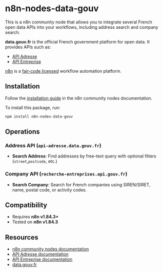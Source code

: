 # n8n-nodes-data-gouv

This is a n8n community node that allows you to integrate several French open data APIs into your workflows, including address search and company search.

**data.gouv.fr** is the official French government platform for open data. It provides APIs such as:
- [API Adresse](https://adresse.data.gouv.fr/api)
- [API Entreprise](https://recherche-entreprises.api.gouv.fr/)

[n8n](https://n8n.io/) is a [fair-code licensed](https://docs.n8n.io/reference/license/) workflow automation platform.

## Installation

Follow the [installation guide](https://docs.n8n.io/integrations/community-nodes/installation/) in the n8n community nodes documentation.

To install this package, run:

```bash
npm install n8n-nodes-data-gouv
```

## Operations

### Address API (`api-adresse.data.gouv.fr`)
- **Search Address**: Find addresses by free-text query with optional filters (`street`,`postcode`, etc.)

### Company API (`recherche-entreprises.api.gouv.fr`)
- **Search Company**: Search for French companies using SIREN/SIRET, name, postal code, or activity codes.

## Compatibility

- Requires **n8n v1.84.3+**
- Tested on **n8n v1.84.3**

## Resources

* [n8n community nodes documentation](https://docs.n8n.io/integrations/community-nodes/)
* [API Adresse documentation](https://adresse.data.gouv.fr/api)
* [API Entreprise documentation](https://recherche-entreprises.api.gouv.fr)
* [data.gouv.fr](https://www.data.gouv.fr/)
